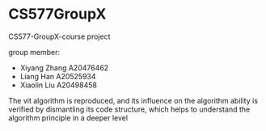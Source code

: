 # CS577GroupX
CS577-GroupX-course project

group member:

- Xiyang Zhang  A20476462  
- Liang Han   A20525934
- Xiaolin Liu A20498458

The vit algorithm is reproduced, and its influence on the algorithm ability is verified by dismantling its code structure, which helps to understand the algorithm principle in a deeper level
